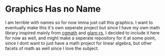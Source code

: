# Graphics Has no Name
I am terrible with names so for now imma just call this graphics. I want to eventually make this it's own seperate project but since I have
my own math library inspired mainly from [cgmath](https://github.com/rustgd/cgmath) and
[glam-rs](https://github.com/bitshifter/glam-rs/), I decided to include it here for now as well, and might make a seperate repository for it at some point, since I dont want to just have a math project for linear algebra, but other facets of math as well since I love the subject.